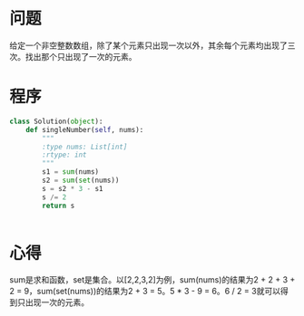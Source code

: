 # 问题
给定一个非空整数数组，除了某个元素只出现一次以外，其余每个元素均出现了三次。找出那个只出现了一次的元素。

# 程序
```Python
class Solution(object):
    def singleNumber(self, nums):
        """
        :type nums: List[int]
        :rtype: int
        """
        s1 = sum(nums)
        s2 = sum(set(nums))
        s = s2 * 3 - s1
        s /= 2
        return s
        
```
# 心得
sum是求和函数，set是集合。以[2,2,3,2]为例，sum(nums)的结果为2 + 2 + 3 + 2 = 9，sum(set(nums))的结果为2 + 3 = 5。5 * 3 - 9 = 6。6 / 2 = 3就可以得到只出现一次的元素。        